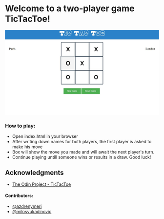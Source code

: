 # Welcome to a two-player game TicTacToe!

![Alt text](/assets/styles/ss.jpg)

### How to play:
* Open index.html in your browser
* After writing down names for both players, the first player is asked to make his move
* Box will show the move you made and will await the next player's turn.
* Continue playing untill someone wins or results in a draw. Good luck!

 ## Acknowledgments

* [The Odin Project - TicTacToe](https://www.theodinproject.com/courses/javascript/lessons/tic-tac-toe-javascript) 

#### Contributors:
* [@azdrenymeri](https://github.com/azdrenymeri) 
* [@milosvukadinovic](https://github.com/milosvukadinovic)
